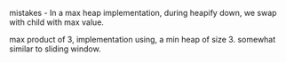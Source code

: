 mistakes - 
In a max heap implementation, during heapify down, we swap with child with max value.

max product of 3, implementation using, a min heap of size 3. somewhat similar to sliding window.
